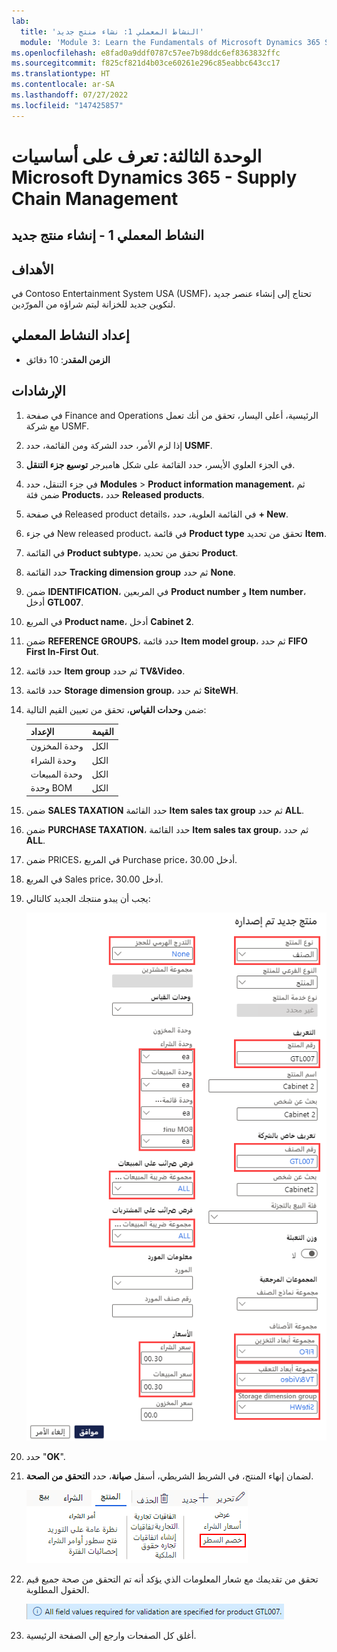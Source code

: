 ```yaml
---
lab:
  title: 'النشاط المعملي 1: نشاء منتج جديد'
  module: 'Module 3: Learn the Fundamentals of Microsoft Dynamics 365 Supply Chain Management'
ms.openlocfilehash: e8fad0a9ddf0787c57ee7b98ddc6ef8363832ffc
ms.sourcegitcommit: f825cf821d4b03ce60261e296c85eabbc643cc17
ms.translationtype: HT
ms.contentlocale: ar-SA
ms.lasthandoff: 07/27/2022
ms.locfileid: "147425857"
---
```

# <a name="module-3-learn-the-fundamentals-of-microsoft-dynamics-365-supply-chain-management"></a>الوحدة الثالثة: تعرف على أساسيات Microsoft Dynamics 365 - Supply Chain Management

## <a name="lab-1---create-a-new-product"></a>النشاط المعملي 1 - إنشاء منتج جديد

## <a name="objectives"></a>الأهداف

في Contoso Entertainment System USA (USMF)، تحتاج إلى إنشاء عنصر جديد لتكوين جديد للخزانة ليتم شراؤه من المورّدين.

## <a name="lab-setup"></a>إعداد النشاط المعملي

   - **الزمن المقدر**: 10 دقائق

## <a name="instructions"></a>الإرشادات

1. في صفحة Finance and Operations الرئيسية، أعلى اليسار، تحقق من أنك تعمل مع شركة USMF.

1. إذا لزم الأمر، حدد الشركة ومن القائمة، حدد **USMF**.

1. في الجزء العلوي الأيسر، حدد القائمة على شكل هامبرجر **توسيع جزء التنقل**.

1. في جزء التنقل، حدد **Modules** > **Product information management**، ثم ضمن فئة **Products**، حدد **Released products**.

1. في صفحة Released product details، في القائمة العلوية، حدد **+ New**.

1. في جزء New released product، في قائمة **Product type** تحقق من تحديد **Item**.

1. في القائمة **Product subtype**، تحقق من تحديد **Product**.

1. حدد القائمة **Tracking dimension group** ثم حدد **None**.

1. ضمن **IDENTIFICATION**، في المربعين **Product number** و **Item number**، أدخل **GTL007**.

1. في المربع **Product name**، أدخل **Cabinet 2**.

1. ضمن **REFERENCE GROUPS**، حدد قائمة **Item model group**، ثم حدد **FIFO First In-First Out**.

1. حدد قائمة **Item group** ثم حدد **TV&Video**.

1. حدد قائمة **Storage dimension group**، ثم حدد **SiteWH**.

1. ضمن **وحدات القياس**، تحقق من تعيين القيم التالية:

    | **الإعداد**| **القيمة**|
    | :--- | :--- |
    | وحدة المخزون| الكل|
    | وحدة الشراء| الكل|
    | وحدة المبيعات| الكل|
    | وحدة BOM| الكل|

1. ضمن **SALES TAXATION** حدد القائمة **Item sales tax group** ثم حدد **ALL**.

1. ضمن **PURCHASE TAXATION**، حدد القائمة **Item sales tax group**، ثم حدد **ALL**.

1. ضمن PRICES، في المربع Purchase price، أدخل 30.00.

1. في المربع Sales price، أدخل 30.00.

1. يجب أن يبدو منتجك الجديد كالتالي:

    ![صورة شاشة تعرض نموذج منتج الإصدار الجديد المكتمل](./media/lp1-m2-new-release-product.png)

1. حدد "**OK**".

1. لضمان إنهاء المنتج، في الشريط الشريطي، أسفل **صيانة**، حدد **التحقق من الصحة**.

    ![صورة شاشة تعرض الشريط الشريطي مع تمييز التحقق من الصحة](./media/lp1-m2-validate-ribbon-bar.png)

1. تحقق من تقديمك مع شعار المعلومات الذي يؤكد أنه تم التحقق من صحة جميع قيم الحقول المطلوبة.

    ![صورة شاشة لإشعار المعلومات بأنه قد تم التحقق من صحة جميع الحقول المطلوبة](./media/lp1-m2-confirmation-of-validation.png)

1. أغلق كل الصفحات وارجع إلى الصفحة الرئيسية.
